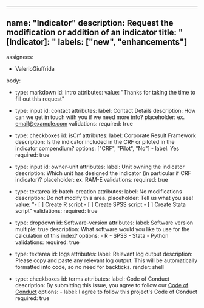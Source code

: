 ----
name: "Indicator"
description: Request the modification or addition of an indicator
title: "[Indicator]: "
labels: ["new", "enhancements"]
----
assignees:
  - ValerioGiuffrida

body:
  - type: markdown
    id: intro
    attributes:
      value: "Thanks for taking the time to fill out this request"

  - type: input
    id: contact
    attributes:
      label: Contact Details
      description: How can we get in touch with you if we need more info?
      placeholder: ex. email@example.com
    validations:
      required: true

  - type: checkboxes
    id: isCrf
    attributes:
      label: Corporate Result Framework
      description: Is the indicator included in the CRF or piloted in the indicator compendium?
      options: ["CRF", "Pilot", "No"]
        - label: Yes
          required: true

  - type: input
    id: owner-unit
    attributes:
      label: Unit owning the indicator
      description: Which unit has designed the indicator (in particular if CRF indicator)?
      placeholder: ex. RAM-E
    validations:
      required: true

  - type: textarea
    id: batch-creation
    attributes:
      label: No modifications
      description: Do not modify this area.
      placeholder: Tell us what you see!
      value: "- [ ] Create R script
        - [ ]  Create SPSS script
        - [ ]  Create Stata script"
    validations:
      required: true

  - type: dropdown
    id: Software-version
    attributes:
      label: Software version
      multiple: true
      description: What software would you like to use for the calculation of this index?
      options:
        - R
        - SPSS
        - Stata
        - Python
    validations:
      required: true

  - type: textarea
    id: logs
    attributes:
      label: Relevant log output
      description: Please copy and paste any relevant log output. This will be automatically formatted into code, so no need for backticks.
      render: shell

  - type: checkboxes
    id: terms
    attributes:
      label: Code of Conduct
      description: By submitting this issue, you agree to follow our [Code of Conduct](https://example.com)
      options:
        - label: I agree to follow this project's Code of Conduct
          required: true
